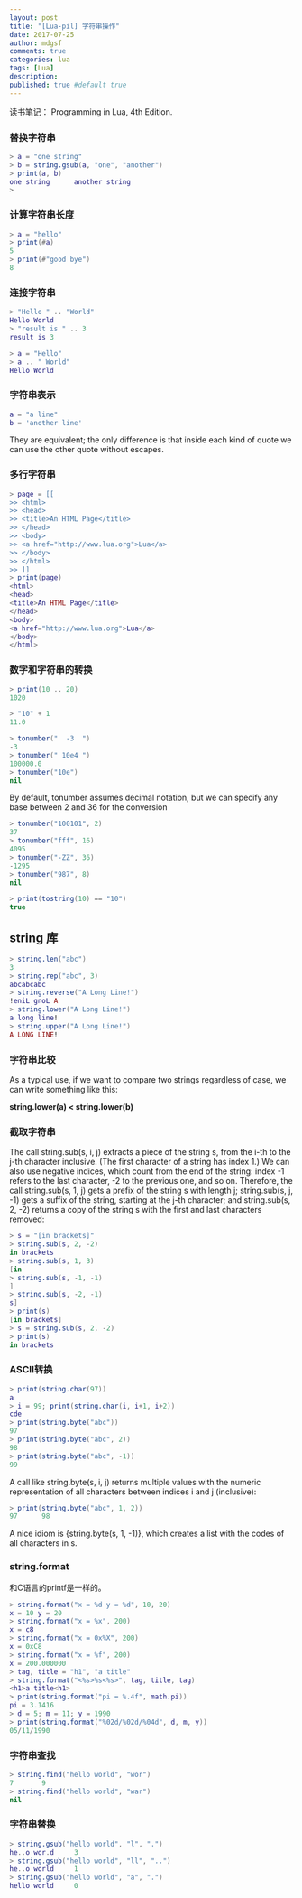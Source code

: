 ```yaml
---
layout: post
title: "[Lua-pil] 字符串操作"
date: 2017-07-25
author: mdgsf
comments: true
categories: lua
tags: [Lua]
description:
published: true #default true
---
```


读书笔记： Programming in Lua, 4th Edition. 


### 替换字符串

```lua
> a = "one string"
> b = string.gsub(a, "one", "another")
> print(a, b)
one string      another string
>
```

### 计算字符串长度

```lua
> a = "hello"
> print(#a)
5
> print(#"good bye")
8
```

### 连接字符串

```lua
> "Hello " .. "World"
Hello World
> "result is " .. 3
result is 3
```

```lua
> a = "Hello"
> a .. " World"
Hello World
```

### 字符串表示

```lua
a = "a line"
b = 'another line'
```

They are equivalent; the only difference is that inside each kind of quote we can use the other quote without
escapes.


### 多行字符串

```lua
> page = [[
>> <html>
>> <head>
>> <title>An HTML Page</title>
>> </head>
>> <body>
>> <a href="http://www.lua.org">Lua</a>
>> </body>
>> </html>
>> ]]
> print(page)
<html>
<head>
<title>An HTML Page</title>
</head>
<body>
<a href="http://www.lua.org">Lua</a>
</body>
</html>
```

### 数字和字符串的转换

```lua
> print(10 .. 20)
1020
```

```lua
> "10" + 1
11.0
```

```lua
> tonumber("  -3  ")
-3
> tonumber(" 10e4 ")
100000.0
> tonumber("10e")
nil
```

By default, tonumber assumes decimal notation, but we can specify any base between 2 and 36 for the
conversion

```lua
> tonumber("100101", 2)
37
> tonumber("fff", 16)
4095
> tonumber("-ZZ", 36)
-1295
> tonumber("987", 8)
nil
```

```lua
> print(tostring(10) == "10")
true
```


## string 库

```lua
> string.len("abc")
3
> string.rep("abc", 3)
abcabcabc
> string.reverse("A Long Line!")
!eniL gnoL A
> string.lower("A Long Line!")
a long line!
> string.upper("A Long Line!")
A LONG LINE!
```

### 字符串比较

As a typical use, if we want to compare two strings regardless of case, we can write something like this:

**string.lower(a) < string.lower(b)**

### 截取字符串

The call string.sub(s, i, j) extracts a piece of the string s, from the i-th to the j-th character
inclusive. (The first character of a string has index 1.) We can also use negative indices, which count from
the end of the string: index -1 refers to the last character, -2 to the previous one, and so on. Therefore, the
call string.sub(s, 1, j) gets a prefix of the string s with length j; string.sub(s, j, -1)
gets a suffix of the string, starting at the j-th character; and string.sub(s, 2, -2) returns a copy
of the string s with the first and last characters removed:


```lua
> s = "[in brackets]"
> string.sub(s, 2, -2)
in brackets
> string.sub(s, 1, 3)
[in
> string.sub(s, -1, -1)
]
> string.sub(s, -2, -1)
s]
> print(s)
[in brackets]
> s = string.sub(s, 2, -2)
> print(s)
in brackets
```

### ASCII转换

```lua
> print(string.char(97))
a
> i = 99; print(string.char(i, i+1, i+2))
cde
> print(string.byte("abc"))
97
> print(string.byte("abc", 2))
98
> print(string.byte("abc", -1))
99
```

A call like string.byte(s, i, j) returns multiple values with the numeric representation of all
characters between indices i and j (inclusive):

```lua
> print(string.byte("abc", 1, 2))
97      98
```

A nice idiom is {string.byte(s, 1, -1)}, which creates a list with the codes of all characters in s.


### string.format 

和C语言的printf是一样的。

```lua
> string.format("x = %d y = %d", 10, 20)
x = 10 y = 20
> string.format("x = %x", 200)
x = c8
> string.format("x = 0x%X", 200)
x = 0xC8
> string.format("x = %f", 200)
x = 200.000000
> tag, title = "h1", "a title"
> string.format("<%s>%s<%s>", tag, title, tag)
<h1>a title<h1>
> print(string.format("pi = %.4f", math.pi))
pi = 3.1416
> d = 5; m = 11; y = 1990
> print(string.format("%02d/%02d/%04d", d, m, y))
05/11/1990
```


### 字符串查找

```lua
> string.find("hello world", "wor")
7       9
> string.find("hello world", "war")
nil
```


### 字符串替换

```lua
> string.gsub("hello world", "l", ".")
he..o wor.d     3
> string.gsub("hello world", "ll", "..")
he..o world     1
> string.gsub("hello world", "a", ".")
hello world     0
```





